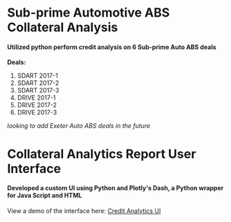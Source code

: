# Sub-prime Automotive ABS Collateral Analysis
#### Utilized python perform credit analysis on 6 Sub-prime Auto ABS deals
**Deals:** 
1. SDART 2017-1
2. SDART 2017-2
3. SDART 2017-3
4. DRIVE 2017-1
5. DRIVE 2017-2
6. DRIVE 2017-3

*looking to add Exeter Auto ABS deals in the future*

# Collateral Analytics Report User Interface 
#### Developed a custom UI using Python and Plotly's Dash, a Python wrapper for Java Script and HTML

View a demo of the interface here: [Credit Analytics UI](https://drive.google.com/open?id=1ne4Oeo2v2sQ_5SbQPk_yN02hKrq3TV_f "Google Drive Video")


